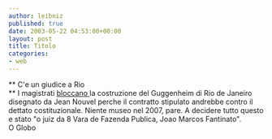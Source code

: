 ```yaml
---
author: leibniz
published: true
date: 2003-05-22 04:53:00+00:00
layout: post
title: Titolo
categories:
- web
---
```


 **   C'e un giudice a Rio   
** I magistrati  [ bloccano ](http://oglobo.globo.com/oglobo/rio/107929729.htm) la costruzione del Guggenheim di Rio de Janeiro disegnato da Jean Nouvel perche il contratto stipulato andrebbe contro il dettato costituzionale. Niente museo nel 2007, pare. A decidere tutto questo   e stato "o  juiz da 8 Vara de Fazenda Publica, Joao Marcos Fantinato".   
O Globo
